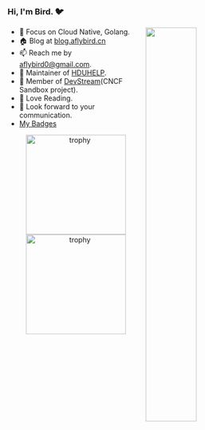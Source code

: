 ### Hi, I'm Bird. 🐦

<a href="https://github.com/aFlyBird0?tab=repositories">
  <img align="right" src="https://github-readme-stats.vercel.app/api?username=aFlyBird0&show_icons=true&hide_border=true&count_private=true" width="45%" />
</a>

- 🌱 Focus on Cloud Native, Golang.
- 🏠 Blog at [blog.aflybird.cn](https://blog.aflybird.cn)
- 📫 Reach me by aflybird0@gmail.com.
- 🧑 Maintainer of [HDUHELP](https://github.com/hduhelp).
- 🏰 Member of [DevStream](https://github.com/devstream-io/devstream)(CNCF Sandbox project).
- 📖 Love Reading.
- 👋 Look forward to your communication.
- [My Badges](https://www.credly.com/users/hepeng-li/badges)

<p align="center"> 
  <img width="200" height="200" src="https://images.credly.com/size/680x680/images/0004a828-38f8-4f4a-847c-a271adfc986a/image.png" alt="trophy" />
  <img width="200" height="200" src="https://images.credly.com/size/680x680/images/85286156-5fa6-458e-ae00-7887360a025d/image.png" alt="trophy" />
</p>

